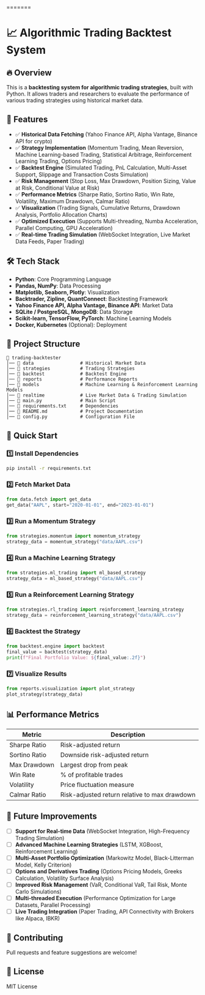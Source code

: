 
 
=======
# 📈 Algorithmic Trading Backtest System

## 🔥 Overview
This is a **backtesting system for algorithmic trading strategies**, built with Python. It allows traders and researchers to evaluate the performance of various trading strategies using historical market data.

## 📌 Features
- ✅ **Historical Data Fetching** (Yahoo Finance API, Alpha Vantage, Binance API for crypto)
- ✅ **Strategy Implementation** (Momentum Trading, Mean Reversion, Machine Learning-based Trading, Statistical Arbitrage, Reinforcement Learning Trading, Options Pricing)
- ✅ **Backtest Engine** (Simulated Trading, PnL Calculation, Multi-Asset Support, Slippage and Transaction Costs Simulation)
- ✅ **Risk Management** (Stop Loss, Max Drawdown, Position Sizing, Value at Risk, Conditional Value at Risk)
- ✅ **Performance Metrics** (Sharpe Ratio, Sortino Ratio, Win Rate, Volatility, Maximum Drawdown, Calmar Ratio)
- ✅ **Visualization** (Trading Signals, Cumulative Returns, Drawdown Analysis, Portfolio Allocation Charts)
- ✅ **Optimized Execution** (Supports Multi-threading, Numba Acceleration, Parallel Computing, GPU Acceleration)
- ✅ **Real-time Trading Simulation** (WebSocket Integration, Live Market Data Feeds, Paper Trading)

## 🛠️ Tech Stack
- **Python**: Core Programming Language
- **Pandas, NumPy**: Data Processing
- **Matplotlib, Seaborn, Plotly**: Visualization
- **Backtrader, Zipline, QuantConnect**: Backtesting Framework
- **Yahoo Finance API, Alpha Vantage, Binance API**: Market Data
- **SQLite / PostgreSQL, MongoDB**: Data Storage
- **Scikit-learn, TensorFlow, PyTorch**: Machine Learning Models
- **Docker, Kubernetes** (Optional): Deployment

## 📂 Project Structure
```
📁 trading-backtester
│── 📂 data                 # Historical Market Data
│── 📂 strategies           # Trading Strategies
│── 📂 backtest             # Backtest Engine
│── 📂 reports              # Performance Reports
│── 📂 models               # Machine Learning & Reinforcement Learning Models
│── 📂 realtime             # Live Market Data & Trading Simulation
│── 📜 main.py              # Main Script
│── 📜 requirements.txt     # Dependencies
│── 📜 README.md            # Project Documentation
│── 📜 config.py            # Configuration File
```

## 🚀 Quick Start
### 1️⃣ Install Dependencies
```bash
pip install -r requirements.txt
```
### 2️⃣ Fetch Market Data
```python
from data.fetch import get_data
get_data("AAPL", start="2020-01-01", end="2023-01-01")
```
### 3️⃣ Run a Momentum Strategy
```python
from strategies.momentum import momentum_strategy
strategy_data = momentum_strategy("data/AAPL.csv")
```
### 4️⃣ Run a Machine Learning Strategy
```python
from strategies.ml_trading import ml_based_strategy
strategy_data = ml_based_strategy("data/AAPL.csv")
```
### 5️⃣ Run a Reinforcement Learning Strategy
```python
from strategies.rl_trading import reinforcement_learning_strategy
strategy_data = reinforcement_learning_strategy("data/AAPL.csv")
```
### 6️⃣ Backtest the Strategy
```python
from backtest.engine import backtest
final_value = backtest(strategy_data)
print(f"Final Portfolio Value: ${final_value:.2f}")
```
### 7️⃣ Visualize Results
```python
from reports.visualization import plot_strategy
plot_strategy(strategy_data)
```

## 📊 Performance Metrics
| Metric | Description |
|--------|------------|
| Sharpe Ratio | Risk-adjusted return |
| Sortino Ratio | Downside risk-adjusted return |
| Max Drawdown | Largest drop from peak |
| Win Rate | % of profitable trades |
| Volatility | Price fluctuation measure |
| Calmar Ratio | Risk-adjusted return relative to max drawdown |

## 🌟 Future Improvements
- [ ] **Support for Real-time Data** (WebSocket Integration, High-Frequency Trading Simulation)
- [ ] **Advanced Machine Learning Strategies** (LSTM, XGBoost, Reinforcement Learning)
- [ ] **Multi-Asset Portfolio Optimization** (Markowitz Model, Black-Litterman Model, Kelly Criterion)
- [ ] **Options and Derivatives Trading** (Options Pricing Models, Greeks Calculation, Volatility Surface Analysis)
- [ ] **Improved Risk Management** (VaR, Conditional VaR, Tail Risk, Monte Carlo Simulations)
- [ ] **Multi-threaded Execution** (Performance Optimization for Large Datasets, Parallel Processing)
- [ ] **Live Trading Integration** (Paper Trading, API Connectivity with Brokers like Alpaca, IBKR)

## 🤝 Contributing
Pull requests and feature suggestions are welcome!

## 📜 License
MIT License